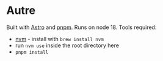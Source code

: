 # Autre

Built with [Astro](https://astro.build/) and [pnpm](https://pnpm.io/). Runs on node 18. Tools required:

- [nvm](https://github.com/nvm-sh/nvm) - install with `brew install nvm`
- run `nvm use` inside the root directory here
- `pnpm install`
